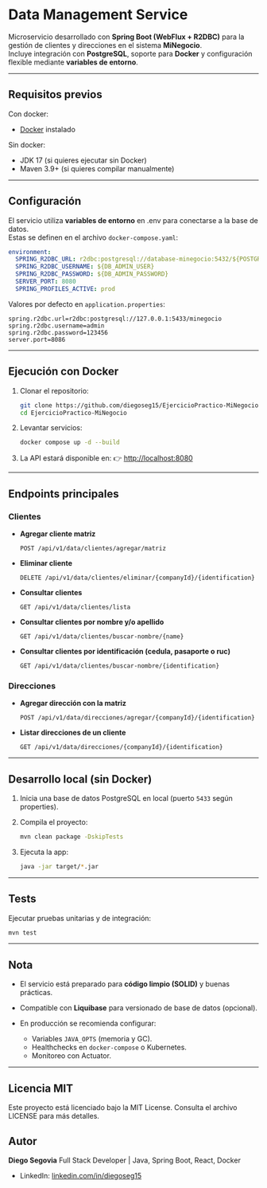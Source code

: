 # Data Management Service

Microservicio desarrollado con **Spring Boot (WebFlux + R2DBC)** para la gestión de clientes y direcciones en el sistema **MiNegocio**.  
Incluye integración con **PostgreSQL**, soporte para **Docker** y configuración flexible mediante **variables de entorno**.

---

## Requisitos previos

Con docker:
- [Docker](https://www.docker.com/) instalado

Sin docker: 
- JDK 17 (si quieres ejecutar sin Docker)  
- Maven 3.9+ (si quieres compilar manualmente)

---

## Configuración

El servicio utiliza **variables de entorno** en .env para conectarse a la base de datos.  
Estas se definen en el archivo `docker-compose.yaml`:

```yaml
environment:
  SPRING_R2DBC_URL: r2dbc:postgresql://database-minegocio:5432/${POSTGRES_DB}
  SPRING_R2DBC_USERNAME: ${DB_ADMIN_USER}
  SPRING_R2DBC_PASSWORD: ${DB_ADMIN_PASSWORD}
  SERVER_PORT: 8080
  SPRING_PROFILES_ACTIVE: prod
````

Valores por defecto en `application.properties`:

```properties
spring.r2dbc.url=r2dbc:postgresql://127.0.0.1:5433/minegocio
spring.r2dbc.username=admin
spring.r2dbc.password=123456
server.port=8086
```

---

## Ejecución con Docker

1. Clonar el repositorio:

   ```bash
   git clone https://github.com/diegoseg15/EjercicioPractico-MiNegocio.git
   cd EjercicioPractico-MiNegocio
   ```

2. Levantar servicios:

   ```bash
   docker compose up -d --build
   ```

3. La API estará disponible en:
   👉 [http://localhost:8080](http://localhost:8080)

---

## Endpoints principales

### Clientes

* **Agregar cliente matriz**

  ```http
  POST /api/v1/data/clientes/agregar/matriz
  ```

* **Eliminar cliente**

  ```http
  DELETE /api/v1/data/clientes/eliminar/{companyId}/{identification}
  ```

* **Consultar clientes**

  ```http
  GET /api/v1/data/clientes/lista
  ```

* **Consultar clientes por nombre y/o apellido**

  ```http
  GET /api/v1/data/clientes/buscar-nombre/{name}
  ```

* **Consultar clientes por identificación (cedula, pasaporte o ruc)**

  ```http
  GET /api/v1/data/clientes/buscar-nombre/{identification}
  ```

### Direcciones

* **Agregar dirección con la matriz**

  ```http
  POST /api/v1/data/direcciones/agregar/{companyId}/{identification}
  ```

* **Listar direcciones de un cliente**

  ```http
  GET /api/v1/data/direcciones/{companyId}/{identification}
  ```

---

## Desarrollo local (sin Docker)

1. Inicia una base de datos PostgreSQL en local (puerto `5433` según properties).

2. Compila el proyecto:

   ```bash
   mvn clean package -DskipTests
   ```

3. Ejecuta la app:

   ```bash
   java -jar target/*.jar
   ```

---

## Tests

Ejecutar pruebas unitarias y de integración:

```bash
mvn test
```

---

## Nota

* El servicio está preparado para **código limpio (SOLID)** y buenas prácticas.
* Compatible con **Liquibase** para versionado de base de datos (opcional).
* En producción se recomienda configurar:

  * Variables `JAVA_OPTS` (memoria y GC).
  * Healthchecks en `docker-compose` o Kubernetes.
  * Monitoreo con Actuator.

---

## Licencia MIT
Este proyecto está licenciado bajo la MIT License. Consulta el archivo LICENSE para más detalles.

## Autor

**Diego Segovia**
Full Stack Developer | Java, Spring Boot, React, Docker

* LinkedIn: [linkedin.com/in/diegoseg15](https://linkedin.com/in/diegoseg15)
